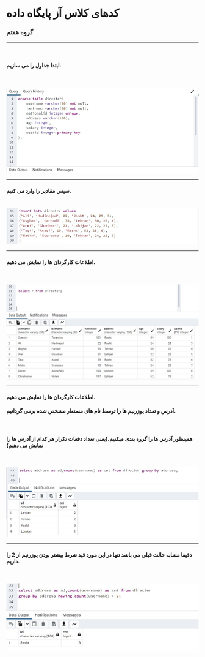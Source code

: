 # کدهای کلاس آز پایگاه داده  
### گروه هفتم
***
&nbsp;
#### ابتدا جداول را می سازیم.
&nbsp;

![image](db/1.JPG)
***
#### سپس مقادیر را وارد می کنیم.

&nbsp;
![image](db/2.JPG)
***
#### اطلاعات کارگردان ها را نمایش می دهیم.
&nbsp;

![image](db/3.JPG)
***
#### اطلاعات کارگردان ها را نمایش می دهیم.
#### آدرس و تعداد یوزرنیم ها را توسط نام های مستعار مشخص شده برمی گردانیم.
&nbsp;

#### همینطور آدرس ها را گروه بندی میکنیم.(یعنی تعداد دفعات تکرار هر کدام از آدرس ها را نمایش می دهیم)
&nbsp;

![image](db/4.JPG)
***
#### دقیقا مشابه حالت قبلی می باشد تنها در این مورد قید شرط بیشتر بودن یوزرنیم از 2 را داریم.
&nbsp;

![image](db/5.JPG)



